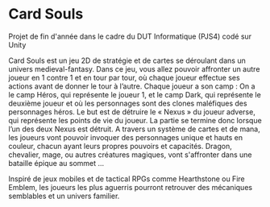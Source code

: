 # Card Souls
Projet de fin d'année dans le cadre du DUT Informatique (PJS4) codé sur Unity 


Card Souls est un jeu 2D de stratégie et de cartes se déroulant dans un univers medieval-fantasy. Dans ce jeu, vous allez pouvoir affronter un autre joueur en 1 contre 1 et en tour par tour, où chaque joueur effectue ses actions avant de donner le tour à l’autre.
Chaque joueur a son camp : On a le camp Héros, qui représente le joueur 1, et le camp Dark, qui représente le deuxième joueur et où les personnages sont des clones maléfiques des personnages héros.
Le but est de détruire le « Nexus » du joueur adverse, qui représente les points de vie du joueur. La partie se termine donc lorsque l’un des deux Nexus est détruit. 
 A travers un système de cartes et de mana, les joueurs vont pouvoir invoquer des personnages unique et hauts en couleur, chacun ayant leurs propres pouvoirs et capacités. Dragon, chevalier, mage, ou autres créatures magiques, vont s'affronter dans une bataille épique au sommet … 

Inspiré de jeux mobiles et de tactical RPGs comme Hearthstone ou Fire Emblem, les joueurs les plus aguerris pourront retrouver des mécaniques semblables et un univers familier.  
